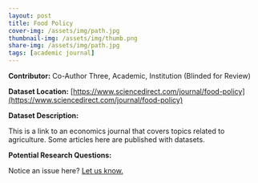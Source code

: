 ```yaml
---
layout: post
title: Food Policy
cover-img: /assets/img/path.jpg
thumbnail-img: /assets/img/thumb.png
share-img: /assets/img/path.jpg
tags: [academic journal]
---
```


**Contributor:** Co-Author Three, Academic, Institution (Blinded for Review)

**Dataset Location:** [https://www.sciencedirect.com/journal/food-policy](https://www.sciencedirect.com/journal/food-policy)

**Dataset Description:**

This is a link to an economics journal that covers topics related to agriculture. Some articles here are published with datasets.

**Potential Research Questions:**


Notice an issue here? [Let us know.](https://docs.google.com/forms/d/e/1FAIpQLSfFLEtWSlfe6gwBaoe-9OfE4BjtwaVx3IQg9ZsfCIJDrujrbA/viewform?usp=pp_url&entry.677199195=2023-03-21-food-policy)
